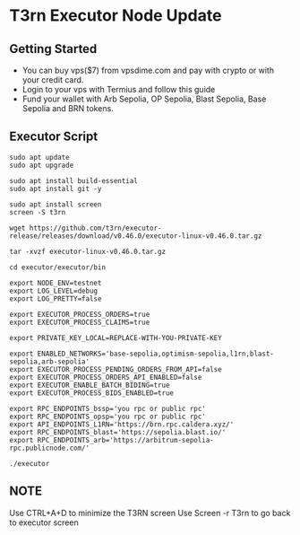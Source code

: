 # T3rn Executor Node Update

## Getting Started
- You can buy vps($7) from vpsdime.com and pay with crypto or with your credit card.
- Login to your vps with Termius and follow this guide
- Fund your wallet with Arb Sepolia, OP Sepolia, Blast Sepolia, Base Sepolia and BRN tokens.

## Executor Script

```
sudo apt update
sudo apt upgrade
```
```
sudo apt install build-essential
sudo apt install git -y
```
```
sudo apt install screen
screen -S t3rn
```
```
wget https://github.com/t3rn/executor-release/releases/download/v0.46.0/executor-linux-v0.46.0.tar.gz
```
```
tar -xvzf executor-linux-v0.46.0.tar.gz
```
```
cd executor/executor/bin
```
```
export NODE_ENV=testnet
export LOG_LEVEL=debug
export LOG_PRETTY=false
```
```
export EXECUTOR_PROCESS_ORDERS=true
export EXECUTOR_PROCESS_CLAIMS=true
```
```
export PRIVATE_KEY_LOCAL=REPLACE-WITH-YOU-PRIVATE-KEY
```
```
export ENABLED_NETWORKS='base-sepolia,optimism-sepolia,l1rn,blast-sepolia,arb-sepolia'
export EXECUTOR_PROCESS_PENDING_ORDERS_FROM_API=false
export EXECUTOR_PROCESS_ORDERS_API_ENABLED=false
export EXECUTOR_ENABLE_BATCH_BIDING=true
export EXECUTOR_PROCESS_BIDS_ENABLED=true
```
```
export RPC_ENDPOINTS_bssp='you rpc or public rpc'
export RPC_ENDPOINTS_opsp='you rpc or public rpc'
export API_ENDPOINTS_L1RN='https://brn.rpc.caldera.xyz/'
export RPC_ENDPOINTS_blast='https://sepolia.blast.io/'
export RPC_ENDPOINTS_arb='https://arbitrum-sepolia-rpc.publicnode.com/'
```
```
./executor
```
## NOTE
Use CTRL+A+D to minimize the T3RN screen
Use Screen -r T3rn to go back to executor screen
